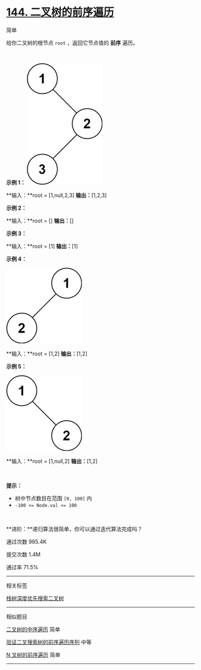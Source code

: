 # [144\. 二叉树的前序遍历](https://leetcode.cn/problems/binary-tree-preorder-traversal/)

简单

给你二叉树的根节点 `root` ，返回它节点值的 **前序** 遍历。

&nbsp;

**示例 1：**
![Alt text](./144_1.png)

**输入：**root = \[1,null,2,3\]
**输出：**\[1,2,3\]

**示例 2：**

**输入：**root = \[\]
**输出：**\[\]

**示例 3：**

**输入：**root = \[1\]
**输出：**\[1\]

**示例 4：**

![Alt text](144_2.png)

**输入：**root = \[1,2\]
**输出：**\[1,2\]

**示例 5：**

![Alt text](144_3.png)

**输入：**root = \[1,null,2\]
**输出：**\[1,2\]

&nbsp;

**提示：**

- 树中节点数目在范围 `[0, 100]` 内
- `-100 <= Node.val <= 100`

&nbsp;

**进阶：**递归算法很简单，你可以通过迭代算法完成吗？

通过次数 985.4K

提交次数 1.4M

通过率 71.5%

* * *

相关标签

[栈](https://leetcode.cn/tag/stack/)[树](https://leetcode.cn/tag/tree/)[深度优先搜索](https://leetcode.cn/tag/depth-first-search/)[二叉树](https://leetcode.cn/tag/binary-tree/)

* * *

相似题目

[二叉树的中序遍历](https://leetcode.cn/problems/binary-tree-inorder-traversal/) 简单

[验证二叉搜索树的前序遍历序列](https://leetcode.cn/problems/verify-preorder-sequence-in-binary-search-tree/) 中等

[N 叉树的前序遍历](https://leetcode.cn/problems/n-ary-tree-preorder-traversal/) 简单

* * *
